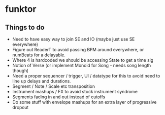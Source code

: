 # funktor

## Things to do
- Need to have easy way to join SE and IO (maybe just use SE everywhere)
- Figure out ReaderT to avoid passing BPM around everywhere, or numBeats for a delayable.
- Where 4 is hardcoded we should be accessing State to get a time sig
- Notion of Verse (or implement Monoid for Song - needs song length though)
- Need a proper sequencer / trigger, UI / datatype for this to avoid need to line up delays and durations.
- Segment / Note / Scale etc transposition
- Instrument mashups / FX to avoid stock instrument syndrome
- Segments fading in and out instead of cutoffs
- Do some stuff with envelope mashups for an extra layer of progressive dropout
